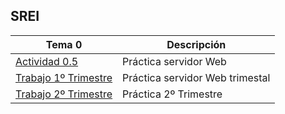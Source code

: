 ## SREI
| Tema 0      | Descripción |
| ----------- | ----------- |
| [Actividad 0.5](https://github.com/smordom/SREI/blob/main/1%C2%BA%20Trimestre/Actividad%200.5)      |  Práctica servidor Web      |
| [Trabajo 1º Trimestre](https://github.com/smordom/SREI/tree/main/1%C2%BA%20Trimestre/Trabajo%201%C2%BA%20Trimestre)      |  Práctica servidor Web trimestal     |
| [Trabajo 2º Trimestre](https://github.com/smordom/SREI/blob/main/Practica%202%C2%BAtrimestre/readme.md) | Práctica 2º Trimestre |
